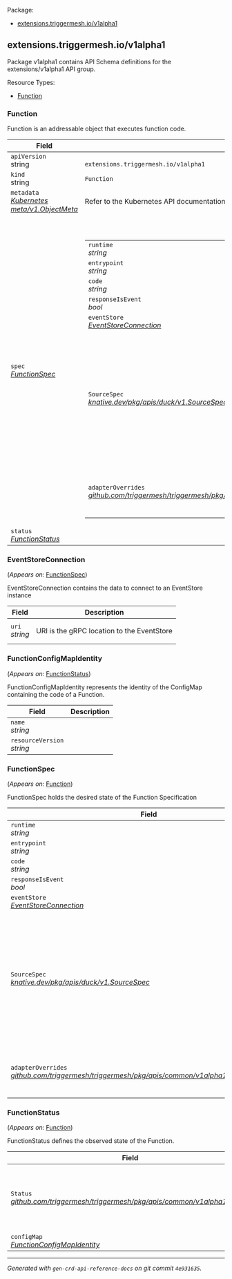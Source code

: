<style>
.bs-sidebar {
display: none;
}
</style>
<p>Package:</p>
<ul>
<li>
<a href="#extensions.triggermesh.io%2fv1alpha1">extensions.triggermesh.io/v1alpha1</a>
</li>
</ul>
<h2 id="extensions.triggermesh.io/v1alpha1">extensions.triggermesh.io/v1alpha1</h2>
<p>
<p>Package v1alpha1 contains API Schema definitions for the extensions/v1alpha1 API group.</p>
</p>
Resource Types:
<ul><li>
<a href="#extensions.triggermesh.io/v1alpha1.Function">Function</a>
</li></ul>
<h3 id="extensions.triggermesh.io/v1alpha1.Function">Function
</h3>
<p>
<p>Function is an addressable object that executes function code.</p>
</p>
<table>
<thead>
<tr>
<th>Field</th>
<th>Description</th>
</tr>
</thead>
<tbody>
<tr>
<td>
<code>apiVersion</code></br>
string</td>
<td>
<code>
extensions.triggermesh.io/v1alpha1
</code>
</td>
</tr>
<tr>
<td>
<code>kind</code></br>
string
</td>
<td><code>Function</code></td>
</tr>
<tr>
<td>
<code>metadata</code></br>
<em>
<a href="https://kubernetes.io/docs/reference/generated/kubernetes-api/v1.18/#objectmeta-v1-meta">
Kubernetes meta/v1.ObjectMeta
</a>
</em>
</td>
<td>
Refer to the Kubernetes API documentation for the fields of the
<code>metadata</code> field.
</td>
</tr>
<tr>
<td>
<code>spec</code></br>
<em>
<a href="#extensions.triggermesh.io/v1alpha1.FunctionSpec">
FunctionSpec
</a>
</em>
</td>
<td>
<br/>
<br/>
<table>
<tr>
<td>
<code>runtime</code></br>
<em>
string
</em>
</td>
<td>
</td>
</tr>
<tr>
<td>
<code>entrypoint</code></br>
<em>
string
</em>
</td>
<td>
</td>
</tr>
<tr>
<td>
<code>code</code></br>
<em>
string
</em>
</td>
<td>
</td>
</tr>
<tr>
<td>
<code>responseIsEvent</code></br>
<em>
bool
</em>
</td>
<td>
</td>
</tr>
<tr>
<td>
<code>eventStore</code></br>
<em>
<a href="#extensions.triggermesh.io/v1alpha1.EventStoreConnection">
EventStoreConnection
</a>
</em>
</td>
<td>
</td>
</tr>
<tr>
<td>
<code>SourceSpec</code></br>
<em>
<a href="https://pkg.go.dev/knative.dev/pkg/apis/duck/v1#SourceSpec">
knative.dev/pkg/apis/duck/v1.SourceSpec
</a>
</em>
</td>
<td>
<p>
(Members of <code>SourceSpec</code> are embedded into this type.)
</p>
<p>Support sending to an event sink instead of replying,
as well as setting the CloudEvents &lsquo;type&rsquo; and &lsquo;source&rsquo; attributes
using CloudEventOverrides (hack).</p>
</td>
</tr>
<tr>
<td>
<code>adapterOverrides</code></br>
<em>
<a href="https://pkg.go.dev/github.com/triggermesh/triggermesh/pkg/apis/common/v1alpha1#AdapterOverrides">
github.com/triggermesh/triggermesh/pkg/apis/common/v1alpha1.AdapterOverrides
</a>
</em>
</td>
<td>
<em>(Optional)</em>
<p>Adapter spec overrides parameters.</p>
</td>
</tr>
</table>
</td>
</tr>
<tr>
<td>
<code>status</code></br>
<em>
<a href="#extensions.triggermesh.io/v1alpha1.FunctionStatus">
FunctionStatus
</a>
</em>
</td>
<td>
</td>
</tr>
</tbody>
</table>
<h3 id="extensions.triggermesh.io/v1alpha1.EventStoreConnection">EventStoreConnection
</h3>
<p>
(<em>Appears on:</em>
<a href="#extensions.triggermesh.io/v1alpha1.FunctionSpec">FunctionSpec</a>)
</p>
<p>
<p>EventStoreConnection contains the data to connect to
an EventStore instance</p>
</p>
<table>
<thead>
<tr>
<th>Field</th>
<th>Description</th>
</tr>
</thead>
<tbody>
<tr>
<td>
<code>uri</code></br>
<em>
string
</em>
</td>
<td>
<p>URI is the gRPC location to the EventStore</p>
</td>
</tr>
</tbody>
</table>
<h3 id="extensions.triggermesh.io/v1alpha1.FunctionConfigMapIdentity">FunctionConfigMapIdentity
</h3>
<p>
(<em>Appears on:</em>
<a href="#extensions.triggermesh.io/v1alpha1.FunctionStatus">FunctionStatus</a>)
</p>
<p>
<p>FunctionConfigMapIdentity represents the identity of the ConfigMap
containing the code of a Function.</p>
</p>
<table>
<thead>
<tr>
<th>Field</th>
<th>Description</th>
</tr>
</thead>
<tbody>
<tr>
<td>
<code>name</code></br>
<em>
string
</em>
</td>
<td>
</td>
</tr>
<tr>
<td>
<code>resourceVersion</code></br>
<em>
string
</em>
</td>
<td>
</td>
</tr>
</tbody>
</table>
<h3 id="extensions.triggermesh.io/v1alpha1.FunctionSpec">FunctionSpec
</h3>
<p>
(<em>Appears on:</em>
<a href="#extensions.triggermesh.io/v1alpha1.Function">Function</a>)
</p>
<p>
<p>FunctionSpec holds the desired state of the Function Specification</p>
</p>
<table>
<thead>
<tr>
<th>Field</th>
<th>Description</th>
</tr>
</thead>
<tbody>
<tr>
<td>
<code>runtime</code></br>
<em>
string
</em>
</td>
<td>
</td>
</tr>
<tr>
<td>
<code>entrypoint</code></br>
<em>
string
</em>
</td>
<td>
</td>
</tr>
<tr>
<td>
<code>code</code></br>
<em>
string
</em>
</td>
<td>
</td>
</tr>
<tr>
<td>
<code>responseIsEvent</code></br>
<em>
bool
</em>
</td>
<td>
</td>
</tr>
<tr>
<td>
<code>eventStore</code></br>
<em>
<a href="#extensions.triggermesh.io/v1alpha1.EventStoreConnection">
EventStoreConnection
</a>
</em>
</td>
<td>
</td>
</tr>
<tr>
<td>
<code>SourceSpec</code></br>
<em>
<a href="https://pkg.go.dev/knative.dev/pkg/apis/duck/v1#SourceSpec">
knative.dev/pkg/apis/duck/v1.SourceSpec
</a>
</em>
</td>
<td>
<p>
(Members of <code>SourceSpec</code> are embedded into this type.)
</p>
<p>Support sending to an event sink instead of replying,
as well as setting the CloudEvents &lsquo;type&rsquo; and &lsquo;source&rsquo; attributes
using CloudEventOverrides (hack).</p>
</td>
</tr>
<tr>
<td>
<code>adapterOverrides</code></br>
<em>
<a href="https://pkg.go.dev/github.com/triggermesh/triggermesh/pkg/apis/common/v1alpha1#AdapterOverrides">
github.com/triggermesh/triggermesh/pkg/apis/common/v1alpha1.AdapterOverrides
</a>
</em>
</td>
<td>
<em>(Optional)</em>
<p>Adapter spec overrides parameters.</p>
</td>
</tr>
</tbody>
</table>
<h3 id="extensions.triggermesh.io/v1alpha1.FunctionStatus">FunctionStatus
</h3>
<p>
(<em>Appears on:</em>
<a href="#extensions.triggermesh.io/v1alpha1.Function">Function</a>)
</p>
<p>
<p>FunctionStatus defines the observed state of the Function.</p>
</p>
<table>
<thead>
<tr>
<th>Field</th>
<th>Description</th>
</tr>
</thead>
<tbody>
<tr>
<td>
<code>Status</code></br>
<em>
<a href="https://pkg.go.dev/github.com/triggermesh/triggermesh/pkg/apis/common/v1alpha1#Status">
github.com/triggermesh/triggermesh/pkg/apis/common/v1alpha1.Status
</a>
</em>
</td>
<td>
<p>
(Members of <code>Status</code> are embedded into this type.)
</p>
</td>
</tr>
<tr>
<td>
<code>configMap</code></br>
<em>
<a href="#extensions.triggermesh.io/v1alpha1.FunctionConfigMapIdentity">
FunctionConfigMapIdentity
</a>
</em>
</td>
<td>
</td>
</tr>
</tbody>
</table>
<hr/>
<p><em>
Generated with <code>gen-crd-api-reference-docs</code>
on git commit <code>4e931635</code>.
</em></p>
